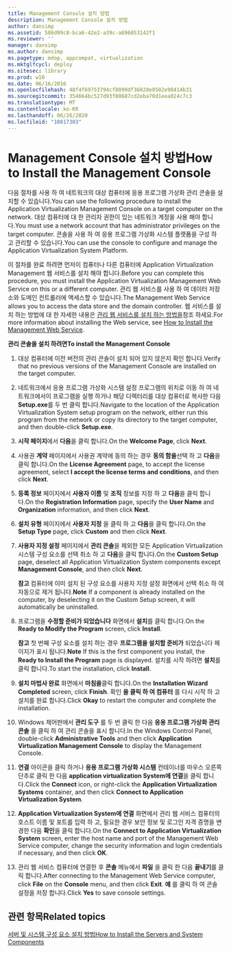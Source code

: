 ```yaml
---
title: Management Console 설치 방법
description: Management Console 설치 방법
author: dansimp
ms.assetid: 586d99c8-bca6-42e2-a39c-a696053142f1
ms.reviewer: ''
manager: dansimp
ms.author: dansimp
ms.pagetype: mdop, appcompat, virtualization
ms.mktglfcycl: deploy
ms.sitesec: library
ms.prod: w10
ms.date: 06/16/2016
ms.openlocfilehash: 48f4f69753794cf8099df36828e0502e98414b31
ms.sourcegitcommit: 354664bc527d93f80687cd2eba70d1eea024c7c3
ms.translationtype: MT
ms.contentlocale: ko-KR
ms.lasthandoff: 06/26/2020
ms.locfileid: "10817303"
---
```

# <span data-ttu-id="47de5-103">Management Console 설치 방법</span><span class="sxs-lookup"><span data-stu-id="47de5-103">How to Install the Management Console</span></span>


<span data-ttu-id="47de5-104">다음 절차를 사용 하 여 네트워크의 대상 컴퓨터에 응용 프로그램 가상화 관리 콘솔을 설치할 수 있습니다.</span><span class="sxs-lookup"><span data-stu-id="47de5-104">You can use the following procedure to install the Application Virtualization Management Console on a target computer on the network.</span></span> <span data-ttu-id="47de5-105">대상 컴퓨터에 대 한 관리자 권한이 있는 네트워크 계정을 사용 해야 합니다.</span><span class="sxs-lookup"><span data-stu-id="47de5-105">You must use a network account that has administrator privileges on the target computer.</span></span> <span data-ttu-id="47de5-106">콘솔을 사용 하 여 응용 프로그램 가상화 시스템 플랫폼을 구성 하 고 관리할 수 있습니다.</span><span class="sxs-lookup"><span data-stu-id="47de5-106">You can use the console to configure and manage the Application Virtualization System Platform.</span></span>

<span data-ttu-id="47de5-107">이 절차를 완료 하려면 먼저이 컴퓨터나 다른 컴퓨터에 Application Virtualization Management 웹 서비스를 설치 해야 합니다.</span><span class="sxs-lookup"><span data-stu-id="47de5-107">Before you can complete this procedure, you must install the Application Virtualization Management Web Service on this or a different computer.</span></span> <span data-ttu-id="47de5-108">관리 웹 서비스를 사용 하 여 데이터 저장소와 도메인 컨트롤러에 액세스할 수 있습니다.</span><span class="sxs-lookup"><span data-stu-id="47de5-108">The Management Web Service allows you to access the data store and the domain controller.</span></span> <span data-ttu-id="47de5-109">웹 서비스를 설치 하는 방법에 대 한 자세한 내용은 [관리 웹 서비스를 설치 하는 방법을](how-to-install-the-management-web-service.md)참조 하세요.</span><span class="sxs-lookup"><span data-stu-id="47de5-109">For more information about installing the Web service, see [How to Install the Management Web Service](how-to-install-the-management-web-service.md).</span></span>

**<span data-ttu-id="47de5-110">관리 콘솔을 설치 하려면</span><span class="sxs-lookup"><span data-stu-id="47de5-110">To install the Management Console</span></span>**

1.  <span data-ttu-id="47de5-111">대상 컴퓨터에 이전 버전의 관리 콘솔이 설치 되어 있지 않은지 확인 합니다.</span><span class="sxs-lookup"><span data-stu-id="47de5-111">Verify that no previous versions of the Management Console are installed on the target computer.</span></span>

2.  <span data-ttu-id="47de5-112">네트워크에서 응용 프로그램 가상화 시스템 설정 프로그램의 위치로 이동 하 여 네트워크에서이 프로그램을 실행 하거나 해당 디렉터리를 대상 컴퓨터로 복사한 다음 **Setup.exe**를 두 번 클릭 합니다.</span><span class="sxs-lookup"><span data-stu-id="47de5-112">Navigate to the location of the Application Virtualization System setup program on the network, either run this program from the network or copy its directory to the target computer, and then double-click **Setup.exe**.</span></span>

3.  <span data-ttu-id="47de5-113">**시작 페이지**에서 **다음**을 클릭 합니다.</span><span class="sxs-lookup"><span data-stu-id="47de5-113">On the **Welcome Page**, click **Next**.</span></span>

4.  <span data-ttu-id="47de5-114">사용권 **계약** 페이지에서 사용권 계약에 동의 하는 경우 **동의 함을**선택 하 고 **다음**을 클릭 합니다.</span><span class="sxs-lookup"><span data-stu-id="47de5-114">On the **License Agreement** page, to accept the license agreement, select **I accept the license terms and conditions**, and then click **Next**.</span></span>

5.  <span data-ttu-id="47de5-115">**등록 정보** 페이지에서 **사용자 이름** 및 **조직** 정보를 지정 하 고 **다음**을 클릭 합니다.</span><span class="sxs-lookup"><span data-stu-id="47de5-115">On the **Registration Information** page, specify the **User Name** and **Organization** information, and then click **Next**.</span></span>

6.  <span data-ttu-id="47de5-116">**설치 유형** 페이지에서 **사용자 지정** 을 클릭 하 고 **다음**을 클릭 합니다.</span><span class="sxs-lookup"><span data-stu-id="47de5-116">On the **Setup Type** page, click **Custom** and then click **Next**.</span></span>

7.  <span data-ttu-id="47de5-117">**사용자 지정 설정** 페이지에서 **관리 콘솔**을 제외한 모든 Application Virtualization 시스템 구성 요소를 선택 취소 하 고 **다음**을 클릭 합니다.</span><span class="sxs-lookup"><span data-stu-id="47de5-117">On the **Custom Setup** page, deselect all Application Virtualization System components except **Management Console**, and then click **Next**.</span></span>

    <span data-ttu-id="47de5-118">**참고**  컴퓨터에 이미 설치 된 구성 요소를 사용자 지정 설정 화면에서 선택 취소 하 여 자동으로 제거 됩니다.</span><span class="sxs-lookup"><span data-stu-id="47de5-118">**Note** If a component is already installed on the computer, by deselecting it on the Custom Setup screen, it will automatically be uninstalled.</span></span>

     

8.  <span data-ttu-id="47de5-119">프로그램을 **수정할 준비가 되었습니다** 화면에서 **설치**를 클릭 합니다.</span><span class="sxs-lookup"><span data-stu-id="47de5-119">On the **Ready to Modify the Program** screen, click **Install**.</span></span>

    <span data-ttu-id="47de5-120">**참고**  첫 번째 구성 요소를 설치 하는 경우 **프로그램을 설치할 준비가** 되었습니다 페이지가 표시 됩니다.</span><span class="sxs-lookup"><span data-stu-id="47de5-120">**Note** If this is the first component you install, the **Ready to Install the Program** page is displayed.</span></span> <span data-ttu-id="47de5-121">설치를 시작 하려면 **설치**를 클릭 합니다.</span><span class="sxs-lookup"><span data-stu-id="47de5-121">To start the installation, click **Install**.</span></span>

     

9.  <span data-ttu-id="47de5-122">**설치 마법사 완료** 화면에서 **마침을**클릭 합니다.</span><span class="sxs-lookup"><span data-stu-id="47de5-122">On the **Installation Wizard Completed** screen, click **Finish**.</span></span> <span data-ttu-id="47de5-123">확인 **을 클릭 하 여 컴퓨터** 를 다시 시작 하 고 설치를 완료 합니다.</span><span class="sxs-lookup"><span data-stu-id="47de5-123">Click **Okay** to restart the computer and complete the installation.</span></span>

10. <span data-ttu-id="47de5-124">Windows 제어판에서 **관리 도구** 를 두 번 클릭 한 다음 **응용 프로그램 가상화 관리 콘솔** 을 클릭 하 여 관리 콘솔을 표시 합니다.</span><span class="sxs-lookup"><span data-stu-id="47de5-124">In the Windows Control Panel, double-click **Administrative Tools** and then click **Application Virtualization Management Console** to display the Management Console.</span></span>

11. <span data-ttu-id="47de5-125">**연결** 아이콘을 클릭 하거나 **응용 프로그램 가상화 시스템** 컨테이너를 마우스 오른쪽 단추로 클릭 한 다음 **application virtualization System에 연결**을 클릭 합니다.</span><span class="sxs-lookup"><span data-stu-id="47de5-125">Click the **Connect** icon, or right-click the **Application Virtualization Systems** container, and then click **Connect to Application Virtualization System**.</span></span>

12. <span data-ttu-id="47de5-126">**Application Virtualization System에 연결** 화면에서 관리 웹 서비스 컴퓨터의 호스트 이름 및 포트를 입력 하 고, 필요한 경우 보안 정보 및 로그인 자격 증명을 변경한 다음 **확인**을 클릭 합니다.</span><span class="sxs-lookup"><span data-stu-id="47de5-126">On the **Connect to Application Virtualization System** screen, enter the host name and port of the Management Web Service computer, change the security information and login credentials if necessary, and then click **OK**.</span></span>

13. <span data-ttu-id="47de5-127">관리 웹 서비스 컴퓨터에 연결한 후 **콘솔** 메뉴에서 **파일** 을 클릭 한 다음 **끝내기**를 클릭 합니다.</span><span class="sxs-lookup"><span data-stu-id="47de5-127">After connecting to the Management Web Service computer, click **File** on the **Console** menu, and then click **Exit**.</span></span> <span data-ttu-id="47de5-128">**예** 를 클릭 하 여 콘솔 설정을 저장 합니다.</span><span class="sxs-lookup"><span data-stu-id="47de5-128">Click **Yes** to save console settings.</span></span>

## <span data-ttu-id="47de5-129">관련 항목</span><span class="sxs-lookup"><span data-stu-id="47de5-129">Related topics</span></span>


[<span data-ttu-id="47de5-130">서버 및 시스템 구성 요소 설치 방법</span><span class="sxs-lookup"><span data-stu-id="47de5-130">How to Install the Servers and System Components</span></span>](how-to-install-the-servers-and-system-components.md)

 

 





